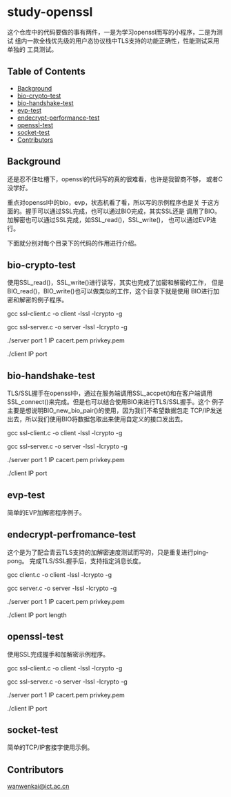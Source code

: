 # study-openssl

这个仓库中的代码要做的事有两件，一是为学习openssl而写的小程序，二是为测试
组内一款全栈优先级的用户态协议栈中TLS支持的功能正确性，性能测试采用单独的
工具测试。

## Table of Contents

- [Background](#background)
- [bio-crypto-test](#bio-crypto-test)
- [bio-handshake-test](#bio-handshake-test)
- [evp-test](#evp-test)
- [endecrypt-performance-test](#endecrypt-performance-test)
- [openssl-test](#openssl-test)
- [socket-test](#socket-test)
- [Contributors](#contributors)

## Background

还是忍不住吐槽下，openssl的代码写的真的很难看，也许是我智商不够，
或者C没学好。

重点对openssl中的bio，evp，状态机看了看，所以写的示例程序也是关
于这方面的。握手可以通过SSL完成，也可以通过BIO完成，其实SSL还是
调用了BIO。加解密也可以通过SSL完成，如SSL_read()，SSL_write()，
也可以通过EVP进行。

下面就分别对每个目录下的代码的作用进行介绍。

## bio-crypto-test
使用SSL_read()，SSL_write()进行读写，其实也完成了加密和解密的工作，
但是BIO_read()，BIO_write()也可以做类似的工作，这个目录下就是使用
BIO进行加密和解密的例子程序。

gcc ssl-client.c -o client -lssl -lcrypto -g

gcc ssl-server.c -o server -lssl -lcrypto -g

./server port 1 IP cacert.pem privkey.pem

./client IP port

## bio-handshake-test
TLS/SSL握手在openssl中，通过在服务端调用SSL_accpet()和在客户端调用
SSL_connect()来完成。但是也可以结合使用BIO来进行TLS/SSL握手。这个
例子主要是想说明BIO_new_bio_pair()的使用，因为我们不希望数据包走
TCP/IP发送出去，所以我们使用BIO将数据包取出来使用自定义的接口发出去。

gcc ssl-client.c -o client -lssl -lcrypto -g

gcc ssl-server.c -o server -lssl -lcrypto -g

./server port 1 IP cacert.pem privkey.pem

./client IP port

## evp-test
简单的EVP加解密程序例子。

## endecrypt-perfromance-test
这个是为了配合青云TLS支持的加解密速度测试而写的，只是重复进行ping-pong。
完成TLS/SSL握手后，支持指定消息长度。

gcc client.c -o client -lssl -lcrypto -g

gcc server.c -o server -lssl -lcrypto -g

./server port 1 IP cacert.pem privkey.pem

./client IP port length

## openssl-test
使用SSL完成握手和加解密示例程序。

gcc ssl-client.c -o client -lssl -lcrypto -g

gcc ssl-server.c -o server -lssl -lcrypto -g

./server port 1 IP cacert.pem privkey.pem

./client IP port

## socket-test
简单的TCP/IP套接字使用示例。

## Contributors
wanwenkai@ict.ac.cn
